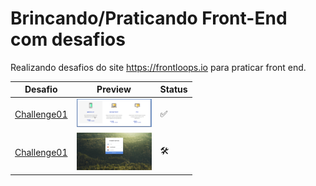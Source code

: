 <!-- :hammer_and_wrench: -->
<!-- :white_check_mark: -->

# Brincando/Praticando Front-End com desafios

Realizando desafios do site https://frontloops.io para praticar front end.

| Desafio                                                                                 | Preview                                                                                                                                | Status              |
| --------------------------------------------------------------------------------------- | -------------------------------------------------------------------------------------------------------------------------------------- | ------------------- |
| [Challenge01](https://github.com/filiphis/front-end-challenges/tree/master/challenge01) | <img  src = "https://raw.githubusercontent.com/filiphis/front-end-challenges/master/preview-images/challenge01.png " width = "120 " /> | :white_check_mark:  |
| [Challenge01](https://github.com/filiphis/front-end-challenges/tree/master/challenge02) | <img  src = "https://raw.githubusercontent.com/filiphis/front-end-challenges/master/preview-images/challenge02.png " width = "120 " /> | :hammer_and_wrench: |
